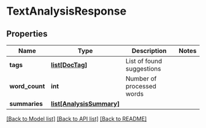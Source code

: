 # TextAnalysisResponse

## Properties
Name | Type | Description | Notes
------------ | ------------- | ------------- | -------------
**tags** | [**list[DocTag]**](DocTag.md) | List of found suggestions | 
**word_count** | **int** | Number of processed words | 
**summaries** | [**list[AnalysisSummary]**](AnalysisSummary.md) |  | 

[[Back to Model list]](../README.md#documentation-for-models) [[Back to API list]](../README.md#documentation-for-api-endpoints) [[Back to README]](../README.md)


